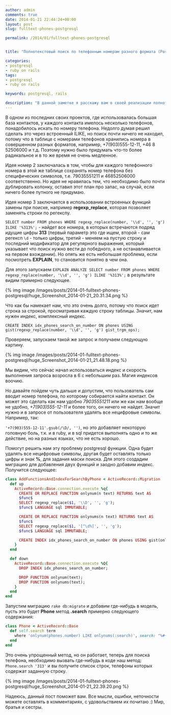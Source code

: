 ```yaml
---
author: admin
comments: true
date: 2014-01-21 22:44:24+00:00
layout: post
slug: fulltext-phones-postgresql

permalink: /2014/01/fulltext-phones-postgresql


title: "Полнотекстовый поиск по телефонным номерам разного формата (PostgreSQL)"

categories:
- postgresql
- ruby on rails
tags:
- postgresql
- ruby on rails

keywords: postgresql, rails

description: "В данной заметке я расскажу вам о своей реализации полнотекстового поиска по номерам телефонам разного формата: где есть плюс в начале, где дефисы, где скобки, а где вообще только цифры."
---
```


В одном из последних своих проектов, где использовалась большая база контактов, у каждого контакта имелось несколько телефонов, понадобилось искать по номеру телефона. Недолго думая решил сделать это через встроенный ILIKE, но поиск почти ничего не находил, потому что в таблице с номерами телефонов хранились номера в совершенном разных форматов, например, +7(903)555-12-11, +46 8 52506000 и т.д. Поэтому нужно было придумать что-то более радикальное и в то же время не очень медленное. <!--more-->

Идея номер 2 заключалась в том, чтобы для каждого телефонного номера в этой же таблице сохранять номер телефона без специфических символов, т.е. 79035551211 и 46852506000 соответственно. Но идея не нравилась тем, что необходимо было почти дублировать колонку, оставил этот план про запас, на случай, если ничего более путного не придумаю.

Идея номер 3 заключается в использовании встроенных функций замены при поиске, например **regexp_replace**, которая позволяет заменять строки по регекспу.

`SELECT number FROM phones WHERE regexp_replace(number, '\\d', '', 'g') ILIKE '%313%';` - найдет все номера, в которых встречаются подряд идущие цифры **313** (первый параметр это где ищем, второй - сам регексп `\d` - только цифры, третий - меняем на пустую строку и последний модификатор для регулярного выражения, который указывает что поиск нужно вести до победного, а не останавливается на первом вхождении).  Но опять же есть небольшая проблема, если посмотреть **EXPLAIN**, то становится понятно в чем она.

Для этого запускаем `EXPLAIN ANALYZE SELECT number FROM phones WHERE regexp_replace(number, '\\d', '', 'g') ILIKE '%313%';` в результате видим примерно следующее.


{% img image /images/posts/2014-01-fulltext-phones-postgresql/huge_Screenshot_2014-01-21_20.31.34.png %}

Что как бы намекает нам, что это очень долго, потому что поиск идет строка за строкой, просматривая каждую строку таблицы. Значит, нам нужен индекс, комплексный индекс.

`CREATE INDEX idx_phones_search_on_number ON phones USING gist(regexp_replace(number, '\\d', '', 'g') gist_trgm_ops);`

Проверяем, запускаем такой же запрос и получаем следующую картину.

{% img image /images/posts/2014-01-fulltext-phones-postgresql/huge_Screenshot_2014-01-21_21.48.18.png %}

Мы видим, что сейчас начал использоваться индекс и скорость выполнения запроса возросла в 6 с небольшим раз. Магия индексов воочию.

Но давайте пойдем чуть дальше и допустим, что пользователь сам вводит номер телефона, по которому собирается найти контакт. Он может это сделать как нам удобно *79035551211* или же как нам вообще не удобно, *+7(903)555-12-11* и более того, он ничего не найдет. Значит нужно и в запросе от пользователя удалять все нецифровые символы. Например, так:

`'+7(903)555-12-11'.gsub(/\D/, '')`, но это добавляет некоторую головную боль, т.к. и в ruby, и в sql придется выполнять одно и то же действие, но на разных языках, что не есть хорошо.

Помогут решить нам эту проблему postgresql функции. Одна будет удалять все нецифровые символы, другая будет оставлять только цифры и знак **%**, для задания маски поиска. Для этого создадим миграцию для добавления двух функций и заодно добавим индекс. Получится следующее:

``` ruby
class AddFunctionsAndIndexForSearchByPhone < ActiveRecord::Migration
  def up
    ActiveRecord::Base.connection.execute %q{
      CREATE OR REPLACE FUNCTION onlynum(n text) RETURNS text AS
      $func$
      SELECT regexp_replace($1, '\\D', '', 'g');
      $func$ LANGUAGE sql IMMUTABLE;

      CREATE OR REPLACE FUNCTION onlynums(n text) RETURNS text AS
      $func$
      SELECT regexp_replace($1, '[^\d%]', '', 'g');
      $func$ LANGUAGE sql IMMUTABLE;

      CREATE INDEX idx_phones_search_on_number ON phones USING gist(onlynum(number) gist_trgm_ops);
    }
  end

  def down
    ActiveRecord::Base.connection.execute %Q{
      DROP INDEX idx_phones_search_on_number;

      DROP FUNCTION onlynum(text);
      DROP FUNCTION onlynums(text);
    }
  end
end
```

Запустим миграцию `rake db:migrate` и добавим где-нибудь в модель, пусть это будет **Phone** метод **.search** примерно следующего содержания:

``` ruby
class Phone < ActiveRecord::Base
  def self.search term
    where 'onlynum(phones.number) LIKE onlynums(:search)', search: "%#{term}%"
  end
end
```

Это очень упрощенный метод, но он работает, теперь для поиска телефона, необходимо вызвать где-нибудь в коде наш метод: `Phone.search '313'` и вы получите список строк, телефоны которых содержат заданную строку.

{% img image /images/posts/2014-01-fulltext-phones-postgresql/huge_Screenshot_2014-01-21_22.39.20.png %}

Надеюсь, данный пост поможет вам. Все мысли, ошибки, неточности можете оставлять в комментариях, с удовольствием их почитаю :) Мир, братья и сестры.
